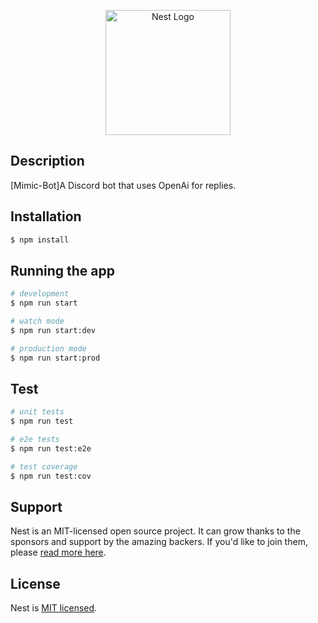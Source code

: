 <p align="center">
  <a href="http://nestjs.com/" target="blank"><img src="https://cdn.discordapp.com/app-icons/1127924161763885217/673675b4e47dd06edb71c2da9d94de03.png?size=256" width="200" alt="Nest Logo" /></a>
</p>

## Description

[Mimic-Bot]A Discord bot that uses OpenAi for replies.

## Installation

```bash
$ npm install
```

## Running the app

```bash
# development
$ npm run start

# watch mode
$ npm run start:dev

# production mode
$ npm run start:prod
```

## Test

```bash
# unit tests
$ npm run test

# e2e tests
$ npm run test:e2e

# test coverage
$ npm run test:cov
```

## Support

Nest is an MIT-licensed open source project. It can grow thanks to the sponsors and support by the amazing backers. If you'd like to join them, please [read more here](https://docs.nestjs.com/support).

## License

Nest is [MIT licensed](LICENSE).
